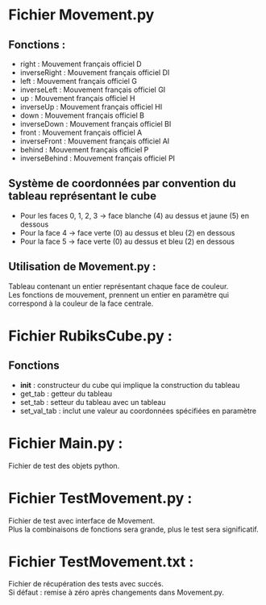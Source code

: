 # Fichier Movement.py
Fonctions :
-

  * right : Mouvement français officiel D
  * inverseRight : Mouvement français officiel DI
  * left : Mouvement français officiel G
  * inverseLeft : Mouvement français officiel GI
  * up : Mouvement français officiel H
  * inverseUp : Mouvement français officiel HI
  * down : Mouvement français officiel B
  * inverseDown : Mouvement français officiel BI
  * front : Mouvement français officiel A
  * inverseFront : Mouvement français officiel AI
  * behind : Mouvement français officiel P
  * inverseBehind : Mouvement français officiel PI

Système de coordonnées par convention du tableau représentant le cube
-

  * Pour les faces 0, 1, 2, 3 -> face blanche (4) au dessus et jaune (5) en dessous
  * Pour la face 4 -> face verte (0) au dessus et bleu (2) en dessous
  * Pour la face 5 -> face verte (0) au dessus et bleu (2) en dessous

Utilisation de Movement.py :
-

Tableau contenant un entier représentant chaque face de couleur.  
Les fonctions de mouvement, prennent un entier en paramètre qui correspond à la couleur de la face centrale.  

# Fichier RubiksCube.py :
Fonctions
-

  * __init__ : constructeur du cube qui implique la construction du tableau
  * get_tab : getteur du tableau
  * set_tab : setteur du tableau avec un tableau
  * set_val_tab : inclut une valeur au coordonnées spécifiées en paramètre

# Fichier Main.py :

Fichier de test des objets python.

# Fichier TestMovement.py :

Fichier de test avec interface de Movement.  
Plus la combinaisons de fonctions sera grande, plus le test sera significatif.  

# Fichier TestMovement.txt :

Fichier de récupération des tests avec succés.  
Si défaut : remise à zéro après changements dans Movement.py.  
